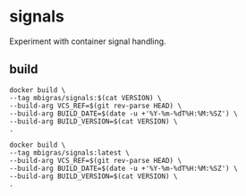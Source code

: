 # signals

Experiment with container signal handling.

## build

```
docker build \
--tag mbigras/signals:$(cat VERSION) \
--build-arg VCS_REF=$(git rev-parse HEAD) \
--build-arg BUILD_DATE=$(date -u +'%Y-%m-%dT%H:%M:%SZ') \
--build-arg BUILD_VERSION=$(cat VERSION) \
.

docker build \
--tag mbigras/signals:latest \
--build-arg VCS_REF=$(git rev-parse HEAD) \
--build-arg BUILD_DATE=$(date -u +'%Y-%m-%dT%H:%M:%SZ') \
--build-arg BUILD_VERSION=$(cat VERSION) \
.
```